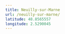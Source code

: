 ```yaml
---
title: Neuilly-sur-Marne
url: /neuilly-sur-marne/
latitude: 48.8565557
longitude: 2.5290045
---
```

